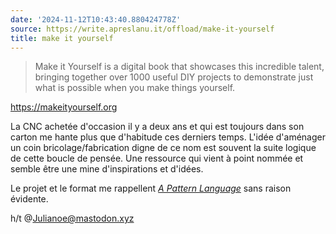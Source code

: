 ```yaml
---
date: '2024-11-12T10:43:40.880424778Z'
source: https://write.apreslanu.it/offload/make-it-yourself
title: make it yourself
---
```


> Make it Yourself is a digital book that showcases this incredible talent, bringing together over 1000 useful DIY projects to demonstrate just what is possible when you make things yourself.

https://makeityourself.org

La CNC achetée d'occasion il y a deux ans et qui est toujours dans son carton me hante plus que d'habitude ces derniers temps. L'idée d'aménager un coin bricolage/fabrication digne de ce nom est souvent la suite logique de cette boucle de pensée. Une ressource qui vient à point nommée et semble être une mine d'inspirations et d'idées.

Le projet et le format me rappellent [*A Pattern Language*](https://www.patternlanguage.com/) sans raison évidente.

h/t @Julianoe@mastodon.xyz